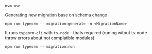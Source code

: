 `nvm use`


Generating new migration base on schema change

`npm run typeorm -- migration:generate -n <MigrationName>`

It runs `typeorm-cli` with `ts-node` - thats required (runing witout ts-node throw errors about not complatible modules)

`npm run typeorm -- migration:run`